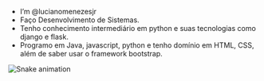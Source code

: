 - I’m @lucianomenezesjr
- Faço Desenvolvimento de Sistemas.
- Tenho conhecimento intermediário em python e suas tecnologias como django e flask.
- Programo em Java, javascript, python e tenho domínio em HTML, CSS, além de saber usar o framework bootstrap.

![Snake animation](https://github.com/thepiyushmalhotra/lucianomenezesjr/blob/output/github-contribution-grid-snake.svg)

